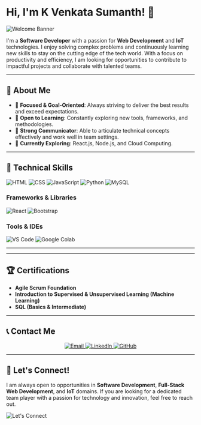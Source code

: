 # Hi, I'm K Venkata Sumanth! 👋

![Welcome Banner](https://media.giphy.com/media/xTiIzJSKB4l7xTouE8/giphy.gif)

I'm a **Software Developer** with a passion for **Web Development** and **IoT** technologies. I enjoy solving complex problems and continuously learning new skills to stay on the cutting edge of the tech world. With a focus on productivity and efficiency, I am looking for opportunities to contribute to impactful projects and collaborate with talented teams.

---

## 🚀 About Me
- 🎯 **Focused & Goal-Oriented**: Always striving to deliver the best results and exceed expectations.
- 🌟 **Open to Learning**: Constantly exploring new tools, frameworks, and methodologies.
- 💬 **Strong Communicator**: Able to articulate technical concepts effectively and work well in team settings.
- 🌱 **Currently Exploring**: React.js, Node.js, and Cloud Computing.

---

## 🔧 Technical Skills
![HTML](https://img.shields.io/badge/HTML5-%23E34F26.svg?style=for-the-badge&logo=html5&logoColor=white)
![CSS](https://img.shields.io/badge/CSS3-%231572B6.svg?style=for-the-badge&logo=css3&logoColor=white)
![JavaScript](https://img.shields.io/badge/JavaScript-%23F7DF1E.svg?style=for-the-badge&logo=javascript&logoColor=black)
![Python](https://img.shields.io/badge/Python-%233776AB.svg?style=for-the-badge&logo=python&logoColor=white)
![MySQL](https://img.shields.io/badge/MySQL-%2300f.svg?style=for-the-badge&logo=mysql&logoColor=white)

### Frameworks & Libraries
![React](https://img.shields.io/badge/React-%2361DAFB.svg?style=for-the-badge&logo=react&logoColor=black)
![Bootstrap](https://img.shields.io/badge/Bootstrap-%23563D7C.svg?style=for-the-badge&logo=bootstrap&logoColor=white)

### Tools & IDEs
![VS Code](https://img.shields.io/badge/Visual_Studio_Code-%23007ACC.svg?style=for-the-badge&logo=visual-studio-code&logoColor=white)
![Google Colab](https://img.shields.io/badge/Google_Colab-%23F9AB00.svg?style=for-the-badge&logo=google-colab&logoColor=black)

---


---

## 🏆 Certifications
- **Agile Scrum Foundation**
- **Introduction to Supervised & Unsupervised Learning (Machine Learning)**
- **SQL (Basics & Intermediate)**

---

## 📞 Contact Me
<p align="center">
  <a href="mailto:sumanthkurapati74@gmail.com">
    <img src="https://img.shields.io/badge/Email-%23D14836.svg?style=for-the-badge&logo=gmail&logoColor=white" alt="Email">
  </a>
  <a href="https://www.linkedin.com/in/venkata-sumanth-kurapati-b652b1283">
    <img src="https://img.shields.io/badge/LinkedIn-%230077B5.svg?style=for-the-badge&logo=linkedin&logoColor=white" alt="LinkedIn">
  </a>
  <a href="https://github.com/your-username">
    <img src="https://img.shields.io/badge/GitHub-%23181717.svg?style=for-the-badge&logo=github&logoColor=white" alt="GitHub">
  </a>
</p>

---

## 🎯 Let's Connect!
I am always open to opportunities in **Software Development**, **Full-Stack Web Development**, and **IoT** domains. If you are looking for a dedicated team player with a passion for technology and innovation, feel free to reach out.

![Let's Connect](https://media.giphy.com/media/l4pTfx2qLszoacZRS/giphy.gif)
